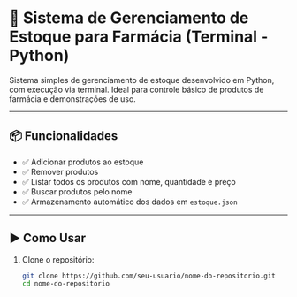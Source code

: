 # 💊 Sistema de Gerenciamento de Estoque para Farmácia (Terminal - Python)

Sistema simples de gerenciamento de estoque desenvolvido em Python, com execução via terminal. Ideal para controle básico de produtos de farmácia e demonstrações de uso.

---

## 📦 Funcionalidades

- ✅ Adicionar produtos ao estoque
- ✅ Remover produtos
- ✅ Listar todos os produtos com nome, quantidade e preço
- ✅ Buscar produtos pelo nome
- ✅ Armazenamento automático dos dados em `estoque.json`

---

## ▶ Como Usar

1. Clone o repositório:
   ```bash
   git clone https://github.com/seu-usuario/nome-do-repositorio.git
   cd nome-do-repositorio
